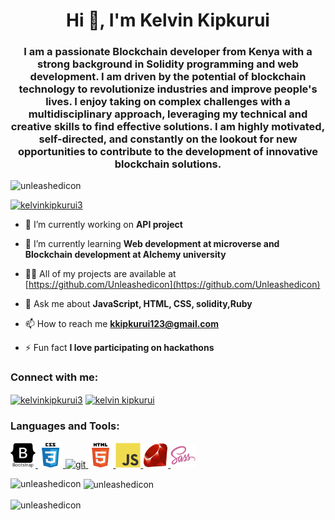 <h1 align="center">Hi 👋, I'm Kelvin Kipkurui</h1>
<h3 align="center">I am a passionate Blockchain developer from Kenya with a strong background in Solidity programming and web development. I am driven by the potential of blockchain technology to revolutionize industries and improve people's lives. I enjoy taking on complex challenges with a multidisciplinary approach, leveraging my technical and creative skills to find effective solutions. I am highly motivated, self-directed, and constantly on the lookout for new opportunities to contribute to the development of innovative blockchain solutions.</h3>

<p align="left"> <img src="https://komarev.com/ghpvc/?username=unleashedicon&label=Profile%20views&color=0e75b6&style=flat" alt="unleashedicon" /> </p>

<p align="left"> <a href="https://twitter.com/kelvinkipkurui3" target="blank"><img src="https://img.shields.io/twitter/follow/kelvinkipkurui3?logo=twitter&style=for-the-badge" alt="kelvinkipkurui3" /></a> </p>

- 🔭 I’m currently working on **API project**

- 🌱 I’m currently learning **Web development at microverse and Blockchain development at Alchemy university**

- 👨‍💻 All of my projects are available at [https://github.com/Unleashedicon](https://github.com/Unleashedicon)

- 💬 Ask me about **JavaScript, HTML, CSS, solidity,Ruby**

- 📫 How to reach me **kkipkurui123@gmail.com**

- ⚡ Fun fact **I love participating on hackathons**

<h3 align="left">Connect with me:</h3>
<p align="left">
<a href="https://twitter.com/kelvinkipkurui3" target="blank"><img align="center" src="https://raw.githubusercontent.com/rahuldkjain/github-profile-readme-generator/master/src/images/icons/Social/twitter.svg" alt="kelvinkipkurui3" height="30" width="40" /></a>
<a href="https://linkedin.com/in/kelvin kipkurui" target="blank"><img align="center" src="https://raw.githubusercontent.com/rahuldkjain/github-profile-readme-generator/master/src/images/icons/Social/linked-in-alt.svg" alt="kelvin kipkurui" height="30" width="40" /></a>
</p>

<h3 align="left">Languages and Tools:</h3>
<p align="left"> <a href="https://getbootstrap.com" target="_blank" rel="noreferrer"> <img src="https://raw.githubusercontent.com/devicons/devicon/master/icons/bootstrap/bootstrap-plain-wordmark.svg" alt="bootstrap" width="40" height="40"/> </a> <a href="https://www.w3schools.com/css/" target="_blank" rel="noreferrer"> <img src="https://raw.githubusercontent.com/devicons/devicon/master/icons/css3/css3-original-wordmark.svg" alt="css3" width="40" height="40"/> </a> <a href="https://git-scm.com/" target="_blank" rel="noreferrer"> <img src="https://www.vectorlogo.zone/logos/git-scm/git-scm-icon.svg" alt="git" width="40" height="40"/> </a> <a href="https://www.w3.org/html/" target="_blank" rel="noreferrer"> <img src="https://raw.githubusercontent.com/devicons/devicon/master/icons/html5/html5-original-wordmark.svg" alt="html5" width="40" height="40"/> </a> <a href="https://developer.mozilla.org/en-US/docs/Web/JavaScript" target="_blank" rel="noreferrer"> <img src="https://raw.githubusercontent.com/devicons/devicon/master/icons/javascript/javascript-original.svg" alt="javascript" width="40" height="40"/> </a> <a href="https://www.ruby-lang.org/en/" target="_blank" rel="noreferrer"> <img src="https://raw.githubusercontent.com/devicons/devicon/master/icons/ruby/ruby-original.svg" alt="ruby" width="40" height="40"/> </a> <a href="https://sass-lang.com" target="_blank" rel="noreferrer"> <img src="https://raw.githubusercontent.com/devicons/devicon/master/icons/sass/sass-original.svg" alt="sass" width="40" height="40"/> </a> </p>

<p><img align="left" src="https://github-readme-stats.vercel.app/api/top-langs?username=unleashedicon&show_icons=true&locale=en&layout=compact" alt="unleashedicon" /></p>

<p>&nbsp;<img align="center" src="https://github-readme-stats.vercel.app/api?username=unleashedicon&show_icons=true&locale=en" alt="unleashedicon" /></p>

<p><img align="center" src="https://github-readme-streak-stats.herokuapp.com/?user=unleashedicon&" alt="unleashedicon" /></p>

